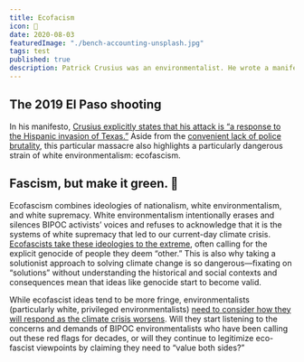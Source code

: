 ```yaml
---
title: Ecofacism
icon: 🐶
date: 2020-08-03
featuredImage: "./bench-accounting-unsplash.jpg"
tags: test
published: true
description: Patrick Crusius was an environmentalist. He wrote a manifesto titled, “An Inconvenient Truth.” He looked up to Al Gore, criticized systems of capitalism and urban sprawl, and loved nature. His “solution” for climate change was genocide. Exactly one year ago, he massacred 23 people in the 2019 El Paso shooting.
---
```


## The 2019 El Paso shooting

In his manifesto, [Crusius explicitly states that his attack is “a response to the Hispanic invasion of Texas.”](https://time.com/5874088/el-paso-shooting-racism/) Aside from the [convenient lack of police brutality](https://www.nytimes.com/2019/08/09/us/el-paso-suspect-confession.html), this particular massacre also highlights a particularly dangerous strain of white environmentalism: ecofascism.

## Fascism, but make it green. 🌱

Ecofascism combines ideologies of nationalism, white environmentalism, and white supremacy. White environmentalism intentionally erases and silences BIPOC activists’ voices and refuses to acknowledge that it is the systems of white supremacy that led to our current-day climate crisis. [Ecofascists take these ideologies to the extreme](https://www.opendemocracy.net/en/countering-radical-right/eco-fascism-justifications-terrorist-violence-christchurch-mosque-shooting-and-el-paso-shooting/), often calling for the explicit genocide of people they deem “other.” This is also why taking a solutionist approach to solving climate change is so dangerous—fixating on “solutions” without understanding the historical and social contexts and consequences mean that ideas like genocide start to become valid.

While ecofascist ideas tend to be more fringe, environmentalists (particularly white, privileged environmentalists) [need to consider how they will respond as the climate crisis worsens](https://theintercept.com/2019/08/05/el-paso-shooting-eco-fascism-migration/). Will they start listening to the concerns and demands of BIPOC environmentalists who have been calling out these red flags for decades, or will they continue to legitimize eco-fascist viewpoints by claiming they need to “value both sides?”
